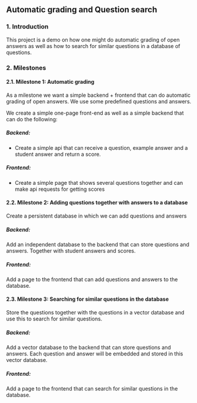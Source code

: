 ## Automatic grading and Question search

### 1. Introduction

This project is a demo on how one might do automatic grading of open answers as well as how to search for similar
questions in a database of questions.

### 2. Milestones

#### 2.1. Milestone 1: Automatic grading

As a milestone we want a simple backend + frontend that can do automatic grading of open answers.
We use some predefined questions and answers.

We create a simple one-page front-end as well as a simple backend that can do the following:

##### Backend:

- Create a simple api that can receive a question, example answer and a student answer and return a score.

##### Frontend:

- Create a simple page that shows several questions together and can make api requests for getting scores

#### 2.2. Milestone 2: Adding questions together with answers to a database

Create a persistent database in which we can add questions and answers

##### Backend:

Add an independent database to the backend that can store questions and answers. Together with student answers and
scores.

##### Frontend:

Add a page to the frontend that can add questions and answers to the database.

#### 2.3. Milestone 3: Searching for similar questions in the database

Store the questions together with the questions in a vector database and use this to search for similar questions.

##### Backend:

Add a vector database to the backend that can store questions and answers.
Each question and answer will be embedded and stored in this vector database.

##### Frontend:

Add a page to the frontend that can search for similar questions in the database.



